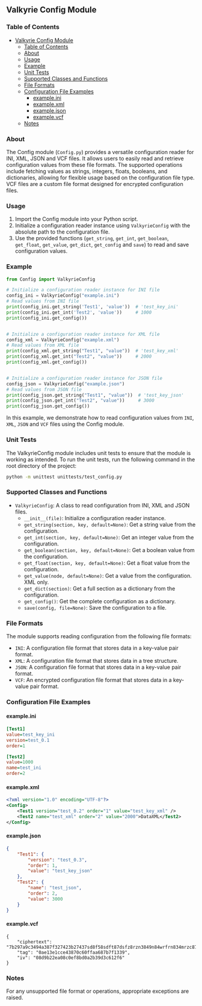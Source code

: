 ## Valkyrie Config Module

### Table of Contents

- [Valkyrie Config Module](#valkyrie-config-module)
    - [Table of Contents](#table-of-contents)
    - [About](#about)
    - [Usage](#usage)
    - [Example](#example)
    - [Unit Tests](#unit-tests)
    - [Supported Classes and Functions](#supported-classes-and-functions)
    - [File Formats](#file-formats)
    - [Configuration File Examples](#configuration-file-examples)
      - [example.ini](#exampleini)
      - [example.xml](#examplexml)
      - [example.json](#examplejson)
      - [example.vcf](#examplevcf)
    - [Notes](#notes)

### About

The Config module (`Config.py`) provides a versatile configuration reader for INI, XML, JSON and VCF files. 
It allows users to easily read and retrieve configuration values from these file formats. 
The supported operations include fetching values as strings, integers, floats, booleans, and dictionaries, allowing for flexible usage based on the configuration file type. 
VCF files are a custom file format designed for encrypted configuration files.

### Usage

1. Import the Config module into your Python script.
2. Initialize a configuration reader instance using `ValkyrieConfig` with the absolute path to the configuration file.
3. Use the provided functions (`get_string`, `get_int`, `get_boolean`, `get_float`, `get_value`, `get_dict`, `get_config` and `save`) to read and save configuration values.

### Example

```python
from Config import ValkyrieConfig

# Initialize a configuration reader instance for INI file
config_ini = ValkyrieConfig("example.ini")
# Read values from INI file
print(config_ini.get_string('Test1', 'value'))  # 'test_key_ini'
print(config_ini.get_int('Test2', 'value'))     # 1000
print(config_ini.get_config())


# Initialize a configuration reader instance for XML file
config_xml = ValkyrieConfig("example.xml")
# Read values from XML file
print(config_xml.get_string("Test1", "value"))  # 'test_key_xml'
print(config_xml.get_int("Test2", "value"))     # 2000
print(config_xml.get_config())


# Initialize a configuration reader instance for JSON file
config_json = ValkyrieConfig("example.json")
# Read values from JSON file
print(config_json.get_string("Test1", "value"))  # 'test_key_json'
print(config_json.get_int("Test2", "value"))     # 3000
print(config_json.get_config())
```

In this example, we demonstrate how to read configuration values from `INI`, `XML`, `JSON` and `VCF` files using the Config module.


### Unit Tests

The ValkyrieConfig module includes unit tests to ensure that the module is working as intended. To run the unit tests, 
run the following command in the root directory of the project:

```bash
python -m unittest unittests/test_config.py
```


### Supported Classes and Functions
- `ValkyrieConfig`: A class to read configuration from INI, XML and JSON files.
    - `__init__(file)`: Initialize a configuration reader instance.
    - `get_string(section, key, default=None)`: Get a string value from the configuration.
    - `get_int(section, key, default=None)`: Get an integer value from the configuration.
    - `get_boolean(section, key, default=None)`: Get a boolean value from the configuration.
    - `get_float(section, key, default=None)`: Get a float value from the configuration.
    - `get_value(node, default=None)`: Get a value from the configuration. XML only.
    - `get_dict(section)`: Get a full section as a dictionary from the configuration.
    - `get_config()`: Get the complete configuration as a dictionary.
    - `save(config, file=None)`: Save the configuration to a file.

### File Formats

The module supports reading configuration from the following file formats:
- `INI`: A configuration file format that stores data in a key-value pair format.
- `XML`: A configuration file format that stores data in a tree structure.
- `JSON`: A configuration file format that stores data in a key-value pair format.
- `VCF`: An encrypted configuration file format that stores data in a key-value pair format.

### Configuration File Examples

#### example.ini

```ini
[Test1]
value=test_key_ini
version=test_0.1
order=1

[Test2]
value=1000
name=test_ini
order=2
```

#### example.xml

```xml
<?xml version="1.0" encoding="UTF-8"?>
<Config>
    <Test1 version="test_0.2" order="1" value="test_key_xml" />
    <Test2 name="test_xml" order="2" value="2000">DataXML</Test2>
</Config>
```

#### example.json

```json
{
    "Test1": {
        "version": "test_0.3",
        "order": 1,
        "value": "test_key_json"
    },
    "Test2": {
        "name": "test_json",
        "order": 2,
        "value": 3000
    }
}
```

#### example.vcf

```vcf
{
    "ciphertext": "7b297a9c3494a387f327423b27437sd8f58sdft87dsfz8rzn3849n84wrfrn834mrzc8734nrgh8vn3487rcf34c03622b19a7f2bd761e452478839189b50bd84bcb010cf11735834c84ba18ed7e270c4154133c25634f55144f79b2e38cf26303b78f0ad85dde533a75abdeefc821469782cd45879aa1b3dcd53ccae1bda0254919e482a17c0fbe10f0e",
    "tag": "0ae13e1cce43870c60ffaa687b7f1339",
    "iv": "08d9b22ea08c0ef8bd0a2b39d3c612f6"
}
```

### Notes

For any unsupported file format or operations, appropriate exceptions are raised.
